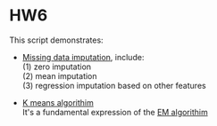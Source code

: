 # HW6

This script demonstrates:

* [Missing data imputation](https://alliance.seas.upenn.edu/~cis520/dynamic/2019/wiki/index.php?n=Lectures.MissingData), include: <br>
(1) zero imputation <br>
(2) mean imputation <br>
(3) regression imputation based on other features

* [K means algorithim](https://alliance.seas.upenn.edu/~cis520/dynamic/2019/wiki/index.php?n=Lectures.Clustering) <br>
It's a fundamental expression of the [EM algorithim](https://alliance.seas.upenn.edu/~cis520/dynamic/2019/wiki/index.php?n=Lectures.EM)
